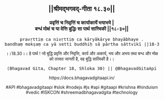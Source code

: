<center><h2>||श्रीमद्‍भगवद्‍-गीता १८.३०||</h2>
<h3>प्रवृत्तिं च निवृत्तिं च कार्याकार्ये भयाभये |<br/>बन्धं मोक्षं च या वेत्ति बुद्धिः सा पार्थ सात्त्विकी ||१८-३०||</h3>
<pre>pravṛttiṃ ca nivṛttiṃ ca kāryākārye bhayābhaye .<br/>bandhaṃ mokṣaṃ ca yā vetti buddhiḥ sā pārtha sāttvikī ||18-30||</pre>
<p>।।18.30।। हे पार्थ ! जो बुद्धि प्रवृत्ति और निवृत्ति, कार्य और अकार्य, भय और अभय तथा बन्ध और मोक्ष को तत्त्वत जानती है, वह बुद्धि सात्विकी है।।</p>
<pre>(Bhagavad Gita, Chapter 18, Shloka 30) || @BhagavadGitaApi</pre><p>https://docs.bhagavadgitaapi.in/</p><p>#API #bhagavadgitaapi #slok #nodejs #js #api #gitaapi #krishna #hinduism #vedic #ISKCON #shreemadbhagavadgita #technology</p></center>